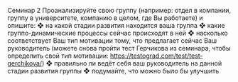 Семинар 2
Проанализируйте свою группу (например: отдел в компании, группу
в университете, компанию в целом, где Вы работаете) и опишите:
❖ на какой стадии развития находится ваша группа
❖ какие группо-динамические процессы сейчас происходят в ней
❖ насколько соответствует Ваш тип мотивации тому, что
предлагает сейчас Ваш руководитель (можете снова пройти
тест Герчикова из семинара, чтобы определить свой тип
мотивации: https://testograd.com/test/test-gerchikova/)
❖ правильно ли ведёт себя ваш руководитель на данной стадии
развития группы
❖ подумайте, что можно было бы улучшить
